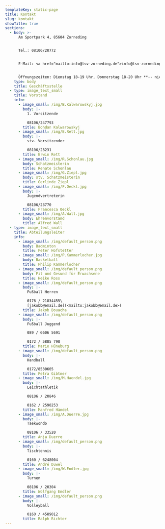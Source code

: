```yaml
---
templateKey: static-page
title: Kontakt
slug: kontakt
showTitle: true
sections:
  - body: >-
      Am Sportpark 4, 85604 Zorneding


      Tel.: 08106/20772


      E-Mail: <a href="mailto:info@tsv-zorneding.de">info@tsv-zorneding.de</a>


      Öffnungszeiten: Dienstag 18-19 Uhr, Donnerstag 18-20 Uhr **-- nicht in den Ferien --**
    type: body
    title: Geschäftsstelle
  - type: image_text_small
    title: Vorstand
    info:
      - image_small: /img/B.Kalwarowskyj.jpg
        body: |-
          1. Vorsitzende

          08106/247793
        title: Bohdan Kalwarowskyj
      - image_small: /img/E.Rett.jpg
        body: |-
          stv. Vorsitzender

          08106/23231
        title: Erwin Rett
      - image_small: /img/R.Schonlau.jpg
        body: Schatzmeisterin
        title: Renate Schonlau
      - image_small: /img/G.Ziepl.jpg
        body: stv. Schatzmeisterin
        title: Gerlinde Ziepl
      - image_small: /img/F.Oeckl.jpg
        body: |-
          Jugendvertreterin

          08106/23770
        title: Francesca Oeckl
      - image_small: /img/A.Wall.jpg
        body: Ehrenvorstand
        title: Alfred Wall
  - type: image_text_small
    title: Abteilungsleiter
    info:
      - image_small: /img/default_person.png
        body: Badminton
        title: Peter Hofstetter
      - image_small: /img/P.Kammerlocher.jpg
        body: Basketball
        title: Philip Kammerlocher
      - image_small: /img/default_person.png
        body: Fit und Gesund für Erwachsene
        title: Heike Ross
      - image_small: /img/default_person.png
        body: |-
          Fußball Herren

          0176 / 21834455\
          [jakobb@email.de](<mailto:﻿jakobb@email.de>)
        title: Jakob Bouacha
      - image_small: /img/default_person.png
        body: |-
          Fußball Juggend

          089 / 6606 5691

          0172 / 5885 798
        title: Mario Hüneburg
      - image_small: /img/default_person.png
        body: |-
          Handball

          0172/8530605
        title: Petra Gibtner
      - image_small: /img/M.Haendel.jpg
        body: |-
          Leichtathletik

          08106 / 20846

          0162 / 2590253
        title: Manfred Händel
      - image_small: /img/A.Duerre.jpg
        body: |-
          Taekwondo

          08106 / 33520
        title: Anja Duerre
      - image_small: /img/default_person.png
        body: |-
          Tischtennis

          0160 / 6248004
        title: André Duwel
      - image_small: /img/W.Endler.jpg
        body: |-
          Turnen

          08106 / 20304
        title: Wolfgang Endler
      - image_small: /img/default_person.png
        body: |-
          Volleyball

          0160 / 4589012
        title: Ralph Richter
---
```

